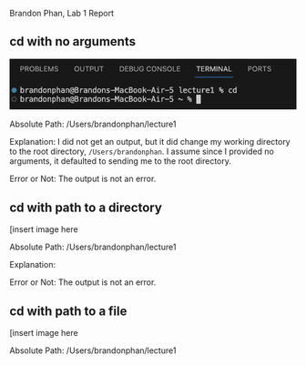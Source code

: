 Brandon Phan, Lab 1 Report

## cd with no arguments

![Image](cd-no-args.png)

Absolute Path: /Users/brandonphan/lecture1

Explanation: I did not get an output, but it did change my working directory to the root directory, `/Users/brandonphan`. 
 I assume since I provided no arguments, it defaulted to sending me to the root directory.

Error or Not: The output is not an error. 


## cd with path to a directory

[insert image here

Absolute Path: /Users/brandonphan/lecture1

Explanation: 

Error or Not: The output is not an error. 


## cd with path to a file

[insert image here

Absolute Path: /Users/brandonphan/lecture1
